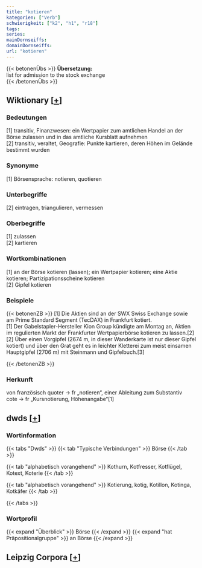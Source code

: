 ```yaml
---
title: "kotieren"
kategorien: ["Verb"]
schwierigkeit: ["k2", "h1", "r18"]
tags:
series:
mainDornseiffs:
domainDornseiffs:
url: "kotieren"
---
```


{{< betonenÜbs >}}
**Übersetzung:**  
list for admission to the stock exchange  
{{< /betonenÜbs >}}

## Wiktionary [[+](https://de.wiktionary.org/wiki/kotieren)]

### Bedeutungen
[1] transitiv, Finanzwesen: ein Wertpapier zum amtlichen Handel an der Börse zulassen und in das amtliche Kursblatt aufnehmen  
[2] transitiv, veraltet, Geografie: Punkte kartieren, deren Höhen im Gelände bestimmt wurden  

### Synonyme
[1] Börsensprache: notieren, quotieren  

### Unterbegriffe
[2] eintragen, triangulieren, vermessen  

### Oberbegriffe
[1] zulassen  
[2] kartieren  

### Wortkombinationen
[1] an der Börse kotieren (lassen); ein Wertpapier kotieren; eine Aktie kotieren; Partizipationsscheine kotieren  
[2] Gipfel kotieren  

### Beispiele
{{< betonenZB >}}
[1] Die Aktien sind an der SWX Swiss Exchange sowie am Prime Standard Segment (TecDAX) in Frankfurt kotiert.  
[1] Der Gabelstapler-Hersteller Kion Group kündigte am Montag an, Aktien im regulierten Markt der Frankfurter Wertpapierbörse kotieren zu lassen.[2]  
[2] Über einen Vorgipfel (2674 m, in dieser Wanderkarte ist nur dieser Gipfel kotiert) und über den Grat geht es in leichter Kletterei zum meist einsamen Hauptgipfel (2706 m) mit Steinmann und Gipfelbuch.[3]  

{{< /betonenZB >}}
### Herkunft
von französisch quoter → fr „notieren“, einer Ableitung zum Substantiv cote → fr „Kursnotierung, Höhenangabe“[1]  



## dwds [[+](https://www.dwds.de/wb/kotieren)]

### Wortinformation
{{< tabs "Dwds" >}}
{{< tab "Typische Verbindungen" >}}
Börse
{{< /tab >}}

{{< tab "alphabetisch vorangehend" >}}
Kothurn, Kotfresser, Kotflügel, Kotext, Koterie
{{< /tab >}}

{{< tab "alphabetisch vorangehend" >}}
Kotierung, kotig, Kotillon, Kotinga, Kotkäfer
{{< /tab >}}

{{< /tabs >}}

### Wortprofil
{{< expand "Überblick" >}} Börse {{< /expand >}}
{{< expand "hat Präpositionalgruppe" >}} an Börse {{< /expand >}}

## Leipzig Corpora [[+](https://corpora.uni-leipzig.de/en/res?word=kotieren&corpusId=deu_newscrawl-public_2018)]

